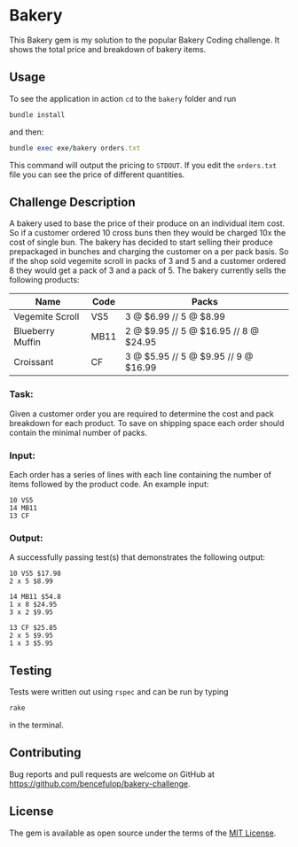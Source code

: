 # Bakery

This Bakery gem is my solution to the popular Bakery Coding challenge. It shows the total price and breakdown of bakery items.

## Usage

To see the application in action `cd` to the `bakery` folder and run

```ruby
bundle install
```

and then:

```ruby
bundle exec exe/bakery orders.txt
```

This command will output the pricing to `STDOUT`. If you edit the `orders.txt` file you can see the price of different quantities.

## Challenge Description

A bakery used to base the price of their produce on an individual item cost. So if a customer ordered 10 cross buns then they would be charged 10x the cost of single bun. The bakery has decided to start selling their produce prepackaged in bunches and charging the customer on a per pack basis. So if the shop sold vegemite scroll in packs of 3 and 5 and a customer ordered 8 they would get a pack of 3 and a pack of 5. The bakery currently sells the following products:

| Name             | Code | Packs                                 |
| ---------------- | ---- | ------------------------------------- |
| Vegemite Scroll  | VS5  | 3 @ $6.99 // 5 @ $8.99                |
| Blueberry Muffin | MB11 | 2 @ $9.95 // 5 @ $16.95 // 8 @ $24.95 |
| Croissant        | CF   | 3 @ $5.95 // 5 @ $9.95 // 9 @ $16.99  |

### Task:

Given a customer order you are required to determine the cost and pack breakdown for each product.
To save on shipping space each order should contain the minimal number of packs.

### Input:

Each order has a series of lines with each line containing the number of items followed by the product
code. An example input:

```
10 VS5
14 MB11
13 CF
```

### Output:

A successfully passing test(s) that demonstrates the following output:

```
10 VS5 $17.98
2 x 5 $8.99

14 MB11 $54.8
1 x 8 $24.95
3 x 2 $9.95

13 CF $25.85
2 x 5 $9.95
1 x 3 $5.95
```

## Testing

Tests were written out using `rspec` and can be run by typing

```ruby
rake
```

in the terminal.

## Contributing

Bug reports and pull requests are welcome on GitHub at https://github.com/bencefulop/bakery-challenge.

## License

The gem is available as open source under the terms of the [MIT License](https://opensource.org/licenses/MIT).
